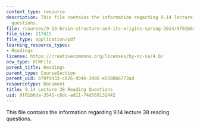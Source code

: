 ```yaml
---
content_type: resource
description: This file contains the information regarding 9.14 lecture 38 reading
  questions.
file: /courses/9-14-brain-structure-and-its-origins-spring-2014/9f01b6da3543c8dcad1174d569132442_MIT9_14S14_Lec38ReadQue.pdf
file_size: 217415
file_type: application/pdf
learning_resource_types:
- Readings
license: https://creativecommons.org/licenses/by-nc-sa/4.0/
ocw_type: OCWFile
parent_title: Readings
parent_type: CourseSection
parent_uid: b70fd933-c826-d046-3486-e5588b6773ad
resourcetype: Document
title: 9.14 Lecture 38 Reading Questions
uid: 9f01b6da-3543-c8dc-ad11-74d569132442
---
```

This file contains the information regarding 9.14 lecture 38 reading questions.